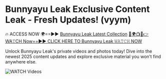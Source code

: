 # Bunnyayu Leak Exclusive Content Leak - Fresh Updates! (vyym)

🔥 ACCESS NOW 🌍==►► <a href="https://tinyurl.com/3fjeunct" rel="nofollow">Bunnyayu Leak Latest Collection</a></h3>
[🔴🌍📺📱👉WA𝚃CH Now==►► CLICK HERE TO Bunnyayu Leak 𝚆𝙰𝚃𝙲𝙷 NOW](https://tinyurl.com/3fjeunct)

Unlock Bunnyayu Leak's private videos and photos today! Dive into the newest 2025 content updates and explore exclusive material you won’t find anywhere else.


<a href="https://tinyurl.com/3fjeunct" rel="nofollow" data-target="animated-image.originalLink"><img src="https://camo.githubusercontent.com/8a4f000d20f83aca3bf7ec5f350d767afa0574a8a352519fd8cfa583a6f93a33/68747470733a2f2f692e696d6775722e636f6d2f644a486b345a712e676966" alt="WATCH Videos" data-canonical-src="https://i.imgur.com/dJHk4Zq.gif" style="max-width: 100%; display: inline-block;" data-target="animated-image.originalImage"></a>
